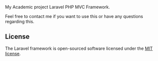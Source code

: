 My Academic project Laravel PHP MVC Framework.

Feel free to contact me if you want to use this or have any questions regarding this.


## License

The Laravel framework is open-sourced software licensed under the [MIT license](http://opensource.org/licenses/MIT).
